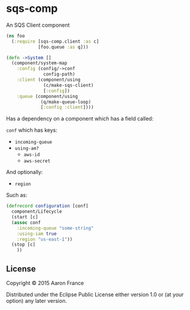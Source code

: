 # sqs-comp

An SQS Client component

```clojure
(ns foo
  (:require [sqs-comp.client :as c]
            [foo.queue :as q]))

(defn ->System []
  (component/system-map
    :config (config/->conf
              config-path)
    :client (component/using
              (c/make-sqs-client)
              [:config])
    :queue (component/using
             (q/make-queue-loop)
             [:config :client])))
```

Has a dependency on a component which has a field called:

`conf` which has keys:

* `incoming-queue`
* `using-am?`
  * `aws-id`
  * `aws-secret`

And optionally:

* `region`

Such as:

```clojure
(defrecord configuration [conf]
  component/Lifecycle
  (start [c]
  (assoc conf
    :incoming-queue "some-string"
    :using-iam true
    :region "us-east-1"))
  (stop [c]
    ))
```


## License

Copyright © 2015 Aaron France

Distributed under the Eclipse Public License either version 1.0 or (at
your option) any later version.
